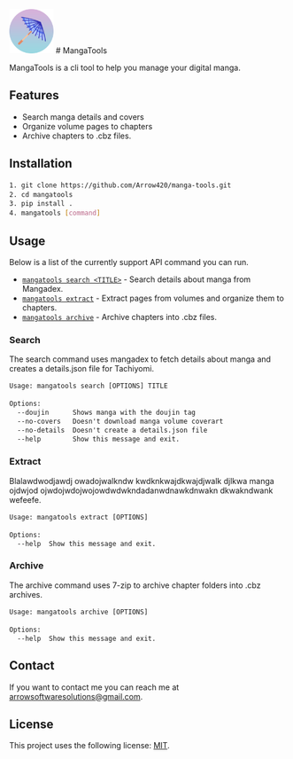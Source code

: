 <img src="logo.png" alt="" width="80"/>
# MangaTools 

MangaTools is a cli tool to help you manage your digital manga.

## Features

* Search manga details and covers
* Organize volume pages to chapters
* Archive chapters to .cbz files.

## Installation


```sh
1. git clone https://github.com/Arrow420/manga-tools.git
2. cd mangatools
3. pip install .
4. mangatools [command]
```

## Usage
Below is a list of the currently support API command you can run.

* [`mangatools search <TITLE>`](#search) - Search details about manga from Mangadex.
* [`mangatools extract`](#extract)       - Extract pages from volumes and organize them to chapters.
* [`mangatools archive`](#archive)       - Archive chapters into .cbz files.


### Search
The search command uses mangadex to fetch details about manga and creates a details.json file for Tachiyomi.


```commandline
Usage: mangatools search [OPTIONS] TITLE

Options:
  --doujin      Shows manga with the doujin tag
  --no-covers   Doesn't download manga volume coverart
  --no-details  Doesn't create a details.json file
  --help        Show this message and exit.
```


### Extract
Blalawdwodjawdj owadojwalkndw kwdknkwajdkwajdjwalk  djlkwa manga ojdwjod ojwdojwdojwojowdwdwkndadanwdnawkdnwakn dkwakndwank wefeefe.


```commandline
Usage: mangatools extract [OPTIONS]

Options:
  --help  Show this message and exit.
```


### Archive
The archive command uses 7-zip to archive chapter folders into .cbz archives.


```commandline
Usage: mangatools archive [OPTIONS]

Options:
  --help  Show this message and exit.
```


## Contact

If you want to contact me you can reach me at <arrowsoftwaresolutions@gmail.com>.

## License
<!--- If you're not sure which open license to use see https://choosealicense.com/--->

This project uses the following license: [MIT](<link>).
